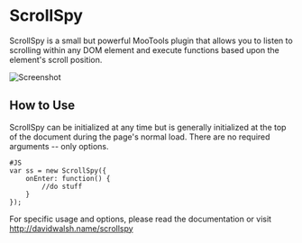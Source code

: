 ScrollSpy
=========

ScrollSpy is a small but powerful MooTools plugin that allows you to listen to scrolling within any DOM element and execute functions based upon the element's scroll position.

![Screenshot](http://davidwalsh.name/dw-content/scrollspy.png)


How to Use
----------

ScrollSpy can be initialized at any time but is generally initialized at the top of the document during the page's normal load.  There are no required arguments -- only options.

	#JS
	var ss = new ScrollSpy({ 
		onEnter: function() {
			//do stuff
		}
	});

For specific usage and options, please read the documentation or visit http://davidwalsh.name/scrollspy